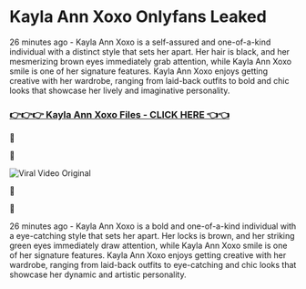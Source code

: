 # Kayla Ann Xoxo Onlyfans Leaked

<p>26 minutes ago - Kayla Ann Xoxo is a self-assured and one-of-a-kind individual with a distinct style that sets her apart. Her hair is black, and her mesmerizing brown eyes immediately grab attention, while Kayla Ann Xoxo smile is one of her signature features. Kayla Ann Xoxo enjoys getting creative with her wardrobe, ranging from laid-back outfits to bold and chic looks that showcase her lively and imaginative personality.</p><p>
<h3><a href="https://fansleaks.com-getfree.pro/kayla-ann-xoxo" rel="nofollow">👉👉👉 Kayla Ann Xoxo Files - CLICK HERE 👈👈</a></h3>
<p>🔻</p>
<p>🔻</p> <p>
<a href="https://fansleaks.com-getfree.pro/kayla-ann-xoxo" rel="nofollow"><img src="https://i.imgur.com/0ZbtXZ5.gif" alt="Viral Video Original" style="max-width: 100%; display: inline-block;" data-target="animated-image.originalImage"></a>
<p>🔻</p>
<p>🔻</p> <p>26 minutes ago - Kayla Ann Xoxo is a bold and one-of-a-kind individual with a eye-catching style that sets her apart. Her locks is brown, and her striking green eyes immediately draw attention, while Kayla Ann Xoxo smile is one of her signature features. Kayla Ann Xoxo enjoys getting creative with her wardrobe, ranging from laid-back outfits to eye-catching and chic looks that showcase her dynamic and artistic personality.</p>
